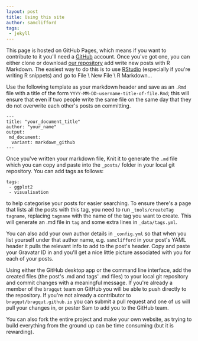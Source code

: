 ```yaml
---
layout: post
title: Using this site
author: samclifford
tags:
 - jekyll
---
```


This page is hosted on GitHub Pages, which means if you want to contribute to it you'll need a [GitHub](https://github.com) account. Once you've got one, you can either clone or download [our repository](https://github.com/bragqut/bragqut.github.io) add write new posts with R Markdown. The easiest way to do this is to use [RStudio](http://rstudio.com) (especially if you're writing R snippets) and go to File \ New File \ R Markdown...

Use the following template as your markdown header and save as an `.Rmd` file with a title of the form `YYYY-MM-DD-username-title-of-file.Rmd`; this will ensure that even if two people write the same file on the same day that they do not overwrite each other's posts on committing.
<!---excerpt-break-->

    ---
	title: "your_document_title"
	author: "your_name"
	output: 
     md_document:
      variant: markdown_github  
    ---


Once you've written your markdown file, Knit it to generate the `.md` file which you can copy and paste into the `_posts/` folder in your local git repository. You can add tags as follows:

    tags:
     - ggplot2
     - visualisation
 
to help categorise your posts for easier searching. To ensure there's a page that lists all the posts with this tag, you need to run `_tools/createTag tagname`, replacing `tagname` with the name of the tag you want to create. This will generate an .md file in `tag` and some extra lines in `_data/tags.yml`.

You can also add your own author details in `_config.yml` so that when you list yourself under that author name, e.g. `samclifford` in your post's YAML header it pulls the relevant info to add to the post's header. Copy and paste your Gravatar ID in and you'll get a nice little picture associated with you for each of your posts.

Using either the GitHub desktop app or the command line interface, add the created files (the post's .md and tags' .md files) to your local git repository and commit changes with a meaningful message. If you're already a member of the `bragqut` team on GitHub you will be able to push directly to the repository. If you're not already a contributor to `bragqut/bragqut.github.io` you can submit a pull request and one of us will pull your changes in, or pester Sam to add you to the GitHub team.

You can also fork the entire project and make your own website, as trying to build everything from the ground up can be time consuming (but it is rewarding).